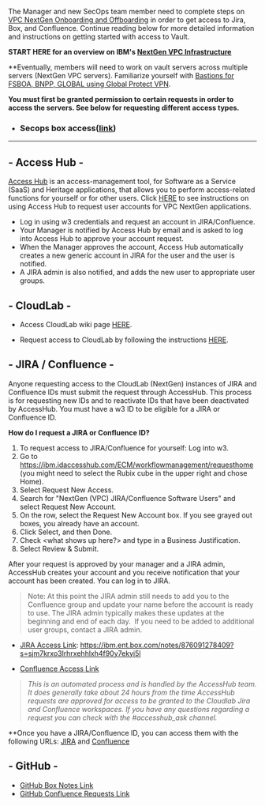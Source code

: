 The Manager and new SecOps team member need to complete steps on [VPC NextGen Onboarding and Offboarding](https://confluence.swg.usma.ibm.com:8445/display/GOD/VPC+NextGen+Onboarding+and+Offboarding) in order to get access to  Jira, Box, and Confluence. Continue reading below for more detailed information and instructions on getting started with access to Vault.

**START HERE for an overview on IBM's [NextGen VPC Infrastructure](https://ibm.ent.box.com/s/qhgmo1ybzz97420vbjgwakyhhoyf778c)**

**Eventually, members will need to work on vault servers across multiple servers (NextGen VPC servers). Familiarize yourself with [Bastions for FSBOA, BNPP, GLOBAL using Global Protect VPN](https://confluence.swg.usma.ibm.com:8445/pages/viewpage.action?spaceKey=~Peter.Hess&title=Bastions+for+FSBOA%2C+BNPP%2C+GLOBAL+using+GP+VPN#BastionsforFSBOA%2CBNPP%2CGLOBALusingGPVPN-FSBOAaccessprocedure-DAL%2CWDC(assumesGPVPNconnection)). 

**You must first be granted permission to certain requests in order to access the servers. See below for requesting different access types.**

* ### Secops box access([link](https://ibm.ent.box.com/folder/146756517768?s=4sqlb77uirku1af9m13dndbhea6xyb91))


***





## - Access Hub -
[Access Hub](https://ibm.idaccesshub.com/ECM/) is an access-management tool, for Software as a Service (SaaS) and Heritage applications, that allows you to perform access-related functions for yourself or for other users. Click [HERE](https://confluence.swg.usma.ibm.com:8445/display/JDFC/Using+AccessHub+to+request+user+accounts+for+VPC+NextGen+applications) to see instructions on using Access Hub to request user accounts for VPC NextGen applications.

* Log in using w3 credentials and request an account in JIRA/Confluence. 
* Your Manager is notified by Access Hub by email and is asked to log into Access Hub to approve your account request. 
* When the Manager approves the account, Access Hub automatically creates a new generic account in JIRA for the user and the user is notified. 
* A JIRA admin is also notified, and adds the new user to appropriate user groups.


## - CloudLab -
* Access CloudLab wiki page [HERE](https://confluence.swg.usma.ibm.com:8445/display/CLD/VPC+NextGen+Wiki).

* Request access to CloudLab by following the instructions [HERE](https://confluence.swg.usma.ibm.com:8445/display/ON/Onboarding+Instructions). 

## - JIRA / Confluence -

Anyone requesting access to the CloudLab (NextGen) instances of JIRA and Confluence IDs must submit the request through AccessHub. This process is for requesting new IDs and to reactivate IDs that have been deactivated by AccessHub. You must have a w3 ID to be eligible for a JIRA or Confluence ID. 

**How do I request a JIRA or Confluence ID?**
1. To request access to JIRA/Confluence for yourself: Log into w3. 
2. Go to https://ibm.idaccesshub.com/ECM/workflowmanagement/requesthome (you might need to select the Rubix cube in the upper right and chose Home). 
3. Select Request New Access. 
4. Search for "NextGen (VPC) JIRA/Confluence Software Users" and select Request New Account.
5. On the row, select the Request New Account box. If you see grayed out boxes, you already have an account.
6. Click Select, and then Done. 
7. Check <what shows up here?> and type in a Business Justification. 
8. Select Review & Submit. 


After your request is approved by your manager and a JIRA admin, AccessHub creates your account and you receive notification that your account has been created. You can log in to JIRA.  
> Note: At this point the JIRA admin still needs to add you to the Confluence group and update your name before the account is ready to use. 
> The JIRA admin typically makes these updates at the beginning and end of each day. 
> If you need to be added to additional user groups, contact a JIRA admin. 


* [JIRA Access Link](https://ibm.ent.box.com/notes/876091278409?s=sjm7krxo3lrhrxehhlxh4f90y7ekyi5l): https://ibm.ent.box.com/notes/876091278409?s=sjm7krxo3lrhrxehhlxh4f90y7ekyi5l

* [Confluence Access Link](https://confluence.swg.usma.ibm.com:8445/display/JDFC/Using+AccessHub+to+request+user+accounts+for+VPC+NextGen+applications)

> _This is an automated process and is handled by the AccessHub team. It does generally take about 24 hours from the time AccessHub requests are approved for access to be granted to the Cloudlab Jira and Confluence workspaces. If you have any questions regarding a request you can check with the #accesshub_ask channel._

**Once you have a JIRA/Confluence ID, you can access them with the following URLs: [JIRA](https://jiracloud.swg.usma.ibm.com:8443/) and [Confluence](https://confluence.swg.usma.ibm.com:8445/)




## - GitHub -
* [GitHub Box Notes Link](https://ibm.ent.box.com/notes/754718197831)
* [GitHub Confluence Requests Link](https://confluence.swg.usma.ibm.com:8445/display/ON/Process+for+GitHub+Requests)



